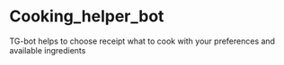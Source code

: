 # Cooking_helper_bot
TG-bot helps to choose receipt what to cook with your preferences and available ingredients
